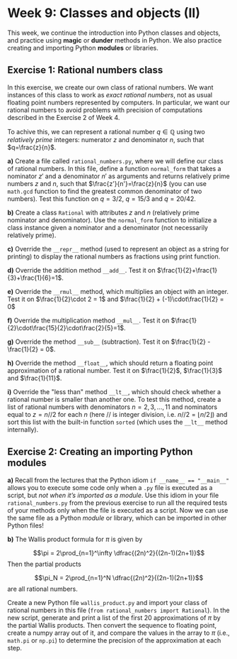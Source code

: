 # Week 9: Classes and objects (II)

This week, we continue the introduction into Python classes and objects, and practice using **magic** or **dunder** methods in Python. We also practice creating and importing Python **modules** or libraries. 

## Exercise 1: Rational numbers class

In this exercise, we create our own class of rational numbers. We want instances of this class to work as *exact rational numbers*, not as usual floating point numbers represented by computers. In particular, we want our rational numbers to avoid problems with precision of computations described in the Exercise 2 of Week 4. 

To achive this, we can represent a rational number $q \in \mathbb{Q}$ using two *relatively prime* integers: numerator $z$ and denominator $n$, such that $q=\frac{z}{n}$. 


**a)** Create a file called `rational_numbers.py`, where we will define our class of rational numbers. In this file, define a function `normal_form` that takes a nominator $z'$ and a denominator $n'$ as arguments and returns relatively prime numbers $z$ and $n$, such that $\frac{z'}{n'}=\frac{z}{n}$ (you can use `math.gcd` function to find the greatest common denominator of two numbers). Test this function on $q=3/2$, $q=15/3$ and $q=20/42$. 

**b)** Create a class `Rational` with attributes $z$ and $n$ (relatively prime nominator and denominator). Use the `normal_form` function to initialize a class instance given a nominator and a denominator (not necessarily relatively prime). 

**c)** Override the `__repr__` method (used to represent an object as a string for printing) to display the rational numbers as fractions using print function.

**d)** Override the addition method `__add__`. Test it on $\frac{1}{2}+\frac{1}{3}+\frac{1}{6}=1$.

**e)** Override the `__rmul__` method, which multiplies an object with an integer. Test it on $\frac{1}{2}\cdot 2 = 1$ and $\frac{1}{2} + (-1)\cdot\frac{1}{2} = 0$

**f)** Override the multiplication method `__mul__`. Test it on $\frac{1}{2}\cdot\frac{15}{2}\cdot\frac{2}{5}=1$.

**g)** Override the method `__sub__` (subtraction). Test it on $\frac{1}{2} - \frac{1}{2} = 0$.

**h)** Override the method `__float__`, which should return a floating point approximation of a rational number. Test it on $\frac{1}{2}$, $\frac{1}{3}$ and $\frac{1}{11}$.

**i)** Override the "less than" method `__lt__`, which should check whether a rational number is smaller than another one. To test this method, create a list of rational numbers with denominators $n=2,3,\dots,11$ and nominators equal to $z=n//2$ for each $n$ (here $//$ is integer division, i.e. $n//2 = \lfloor n/2 \rfloor$) and sort this list with the built-in function `sorted` (which uses the `__lt__` method internally). 


## Exercise 2: Creating an importing Python modules

**a)** Recall from the lectures that the Python idiom `if __name__ == "__main__"` allows you to execute some code only when a ```.py``` file is executed as a script, but *not when it’s imported as a module*. Use this idiom in your file `rational_numbers.py` from the previous exercise to run all the required tests of your methods only when the file is executed as a script. Now we can use the same file as a Python *module* or library, which can be imported in other Python files!

**b)** The Wallis product formula for $\pi$ is given by

$$\pi = 2\prod_{n=1}^\infty \dfrac{(2n)^2}{(2n-1)(2n+1)}$$
Then the partial products 

$$\pi_N = 2\prod_{n=1}^N \dfrac{(2n)^2}{(2n-1)(2n+1)}$$
are all rational numbers. 

Create a new Python file `wallis_product.py` and import your class of rational numbers in this file (`from rational_numbers import Rational`). In the new script, generate and print a list of the first 20 approximations of $\pi$ by the partial Wallis products. Then convert the sequence to floating point, create a numpy array out of it, and compare the values in the array to $\pi$ (i.e., ```math.pi``` or ```np.pi```) to determine the precision of the approximation at each step.





